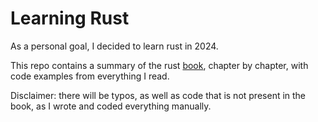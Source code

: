 # Learning Rust

As a personal goal, I decided to learn rust in 2024.

This repo contains a summary of the rust [book](https://doc.rust-lang.org/book/), chapter by chapter, with code examples from everything I read. 

Disclaimer: there will be typos, as well as code that is not present in the book, as I wrote and coded everything manually.
